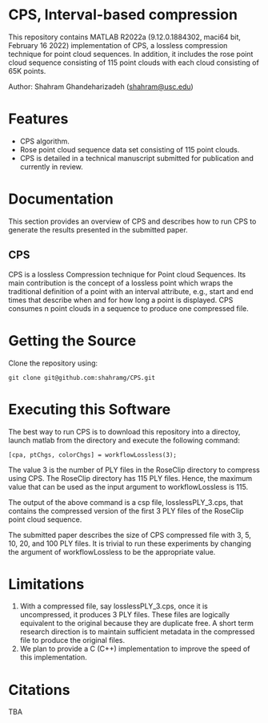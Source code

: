 # CPS, Interval-based compression
This repository contains MATLAB R2022a (9.12.0.1884302, maci64 bit, February 16 2022) implementation of CPS, a lossless compression technique for point cloud sequences.  In addition, it includes the rose point cloud sequence consisting of 115 point clouds with each cloud consisting of 65K points.  

Author:  Shahram Ghandeharizadeh (shahram@usc.edu)

# Features

  * CPS algorithm.
  * Rose point cloud sequence data set consisting of 115 point clouds.
  * CPS is detailed in a technical manuscript submitted for publication and currently in review.

# Documentation

This section provides an overview of CPS and describes how to run CPS to generate the results presented in the submitted paper.

## CPS
CPS is a lossless Compression technique for Point cloud Sequences.  Its main contribution is the concept of a lossless point which wraps the traditional definition of a point with an interval attribute, e.g., start and end times that describe when and for how long a point is displayed. CPS consumes n point clouds in a sequence to produce one compressed file.

# Getting the Source
Clone the repository using:
```
git clone git@github.com:shahramg/CPS.git
```

# Executing this Software
The best way to run CPS is to download this repository into a directoy, launch matlab from the directory and execute the following command:
```
[cpa, ptChgs, colorChgs] = workflowLossless(3);
```
The value 3 is the number of PLY files in the RoseClip directory to compress using CPS.  The RoseClip directory has 115 PLY files.  Hence, the maximum value that can be used as the input argument to workflowLossless is 115.

The output of the above command is a csp file, losslessPLY_3.cps, that contains the compressed version of the first 3 PLY files of the RoseClip point cloud sequence.

The submitted paper describes the size of CPS compressed file with 3, 5, 10, 20, and 100 PLY files.  It is trivial to run these experiments by changing the argument of workflowLossless to be the appropriate value.


# Limitations
1. With a compressed file, say losslessPLY_3.cps, once it is uncompressed, it produces 3 PLY files.  These files are logically equivalent to the original because they are duplicate free.  A short term research direction is to maintain sufficient metadata in the compressed file to produce the original files.
2. We plan to provide a C (C++) implementation to improve the speed of this implementation.

# Citations
TBA

```
